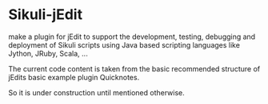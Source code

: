 Sikuli-jEdit
============

make a plugin for jEdit to support the development, testing, debugging and deployment of Sikuli scripts using Java based scripting languages like Jython, JRuby, Scala, ...

The current code content is taken from the basic recommended structure of jEdits basic example plugin Quicknotes.

So it is under construction until mentioned otherwise.